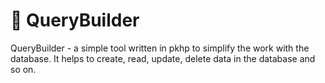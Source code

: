 # 📜 QueryBuilder

QueryBuilder - a simple tool written in pkhp to simplify the work with the database. It helps to create, read, update, delete data in the database and so on.
